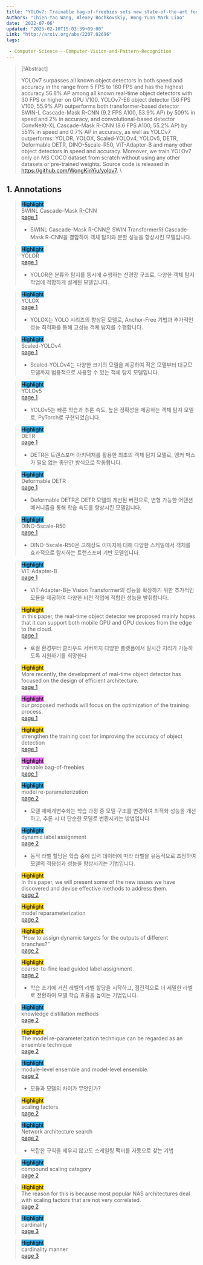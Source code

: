 ```yaml
---
title: "YOLOv7: Trainable bag-of-freebies sets new state-of-the-art for real-time object detectors"
Authors: "Chien-Yao Wang, Alexey Bochkovskiy, Hong-Yuan Mark Liao"
date: '2022-07-06'
updated: "2025-02-10T15:03:39+09:00"
Link: "http://arxiv.org/abs/2207.02696"
tags:
  
 - Computer-Science---Computer-Vision-and-Pattern-Recognition
---
```

> [!Abstract]
>
> YOLOv7 surpasses all known object detectors in both speed and accuracy in the range from 5 FPS to 160 FPS and has the highest accuracy 56.8% AP among all known real-time object detectors with 30 FPS or higher on GPU V100. YOLOv7-E6 object detector (56 FPS V100, 55.9% AP) outperforms both transformer-based detector SWIN-L Cascade-Mask R-CNN (9.2 FPS A100, 53.9% AP) by 509% in speed and 2% in accuracy, and convolutional-based detector ConvNeXt-XL Cascade-Mask R-CNN (8.6 FPS A100, 55.2% AP) by 551% in speed and 0.7% AP in accuracy, as well as YOLOv7 outperforms: YOLOR, YOLOX, Scaled-YOLOv4, YOLOv5, DETR, Deformable DETR, DINO-5scale-R50, ViT-Adapter-B and many other object detectors in speed and accuracy. Moreover, we train YOLOv7 only on MS COCO dataset from scratch without using any other datasets or pre-trained weights. Source code is released in https://github.com/WongKinYiu/yolov7.
>\
## 1. Annotations  
> <mark style="background-color: #2ea8e5">Highlight</mark>  
> SWINL Cascade-Mask R-CNN  
> [page 1](zotero://open-pdf/library/items/LZ8Q479X?page=1&annotation=Y6Z8G7B7)  
> - SWINL Cascade-Mask R-CNN은 SWIN Transformer와 Cascade-Mask R-CNN을 결합하여 객체 탐지와 분할 성능을 향상시킨 모델입니다.  


> <mark style="background-color: #2ea8e5">Highlight</mark>  
> YOLOR  
> [page 1](zotero://open-pdf/library/items/LZ8Q479X?page=1&annotation=EJG2BNAD)  
> - YOLOR은 분류와 탐지를 동시에 수행하는 신경망 구조로, 다양한 객체 탐지 작업에 적합하게 설계된 모델입니다.  


> <mark style="background-color: #2ea8e5">Highlight</mark>  
> YOLOX  
> [page 1](zotero://open-pdf/library/items/LZ8Q479X?page=1&annotation=A9EJQA7A)  
> - YOLOX는 YOLO 시리즈의 향상된 모델로, Anchor-Free 기법과 추가적인 성능 최적화를 통해 고성능 객체 탐지를 수행합니다.  


> <mark style="background-color: #2ea8e5">Highlight</mark>  
> Scaled-YOLOv4  
> [page 1](zotero://open-pdf/library/items/LZ8Q479X?page=1&annotation=5MBW4RUS)  
> - Scaled-YOLOv4는 다양한 크기의 모델을 제공하여 작은 모델부터 대규모 모델까지 범용적으로 사용할 수 있는 객체 탐지 모델입니다.  


> <mark style="background-color: #2ea8e5">Highlight</mark>  
> YOLOv5  
> [page 1](zotero://open-pdf/library/items/LZ8Q479X?page=1&annotation=G5LBXXVD)  
> - YOLOv5는 빠른 학습과 추론 속도, 높은 정확성을 제공하는 객체 탐지 모델로, PyTorch로 구현되었습니다.  


> <mark style="background-color: #2ea8e5">Highlight</mark>  
> DETR  
> [page 1](zotero://open-pdf/library/items/LZ8Q479X?page=1&annotation=2FGS4S7A)  
> - DETR은 트랜스포머 아키텍처를 활용한 최초의 객체 탐지 모델로, 앵커 박스가 필요 없는 종단간 방식으로 작동합니다.  


> <mark style="background-color: #2ea8e5">Highlight</mark>  
> Deformable DETR  
> [page 1](zotero://open-pdf/library/items/LZ8Q479X?page=1&annotation=5UC9I2AV)  
> - Deformable DETR은 DETR 모델의 개선된 버전으로, 변형 가능한 어텐션 메커니즘을 통해 학습 속도를 향상시킨 모델입니다.  


> <mark style="background-color: #2ea8e5">Highlight</mark>  
> DINO-5scale-R50  
> [page 1](zotero://open-pdf/library/items/LZ8Q479X?page=1&annotation=KKNH2N3R)  
> - DINO-5scale-R50은 고해상도 이미지에 대해 다양한 스케일에서 객체를 효과적으로 탐지하는 트랜스포머 기반 모델입니다.  


> <mark style="background-color: #2ea8e5">Highlight</mark>  
> ViT-Adapter-B  
> [page 1](zotero://open-pdf/library/items/LZ8Q479X?page=1&annotation=7F5GPP7Z)  
> - ViT-Adapter-B는 Vision Transformer의 성능을 확장하기 위한 추가적인 모듈을 제공하여 다양한 비전 작업에 적합한 성능을 발휘합니다.  


> <mark style="background-color: #ffd400">Highlight</mark>  
> In this paper, the real-time object detector we proposed mainly hopes that it can support both mobile GPU and GPU devices from the edge to the cloud.  
> [page 1](zotero://open-pdf/library/items/LZ8Q479X?page=1&annotation=CPA89WU4)  
> - 로컬 환경부터 클라우드 서버까지 다양한 플랫폼에서 실시간 처리가 가능하도록 지원하기를 희망한다  


> <mark style="background-color: #ffd400">Highlight</mark>  
> More recently, the development of real-time object detector has focused on the design of efficient architecture.  
> [page 1](zotero://open-pdf/library/items/LZ8Q479X?page=1&annotation=MC3BE335)

> <mark style="background-color: #e56eee">Highlight</mark>  
> our proposed methods will focus on the optimization of the training process.  
> [page 1](zotero://open-pdf/library/items/LZ8Q479X?page=1&annotation=K63F77TK)

> <mark style="background-color: #ffd400">Highlight</mark>  
> strengthen the training cost for improving the accuracy of object detection  
> [page 1](zotero://open-pdf/library/items/LZ8Q479X?page=1&annotation=SPKPUYM9)

> <mark style="background-color: #e56eee">Highlight</mark>  
> trainable bag-of-freebies  
> [page 1](zotero://open-pdf/library/items/LZ8Q479X?page=1&annotation=Z6PL84CQ)

> <mark style="background-color: #2ea8e5">Highlight</mark>  
> model re-parameterization  
> [page 2](zotero://open-pdf/library/items/LZ8Q479X?page=2&annotation=USIWPK4T)  
> - 모델 재매개변수화는 학습 과정 중 모델 구조를 변경하여 최적화 성능을 개선하고, 추론 시 더 단순한 모델로 변환시키는 방법입니다.  


> <mark style="background-color: #2ea8e5">Highlight</mark>  
> dynamic label assignment  
> [page 2](zotero://open-pdf/library/items/LZ8Q479X?page=2&annotation=LMNR8BB7)  
> - 동적 라벨 할당은 학습 중에 입력 데이터에 따라 라벨을 유동적으로 조정하여 모델의 적응성과 성능을 향상시키는 기법입니다.  


> <mark style="background-color: #ffd400">Highlight</mark>  
> In this paper, we will present some of the new issues we have discovered and devise effective methods to address them.  
> [page 2](zotero://open-pdf/library/items/LZ8Q479X?page=2&annotation=T8QLKC9X)

> <mark style="background-color: #ffd400">Highlight</mark>  
> model reparameterization  
> [page 2](zotero://open-pdf/library/items/LZ8Q479X?page=2&annotation=785IUB6R)

> <mark style="background-color: #ffd400">Highlight</mark>  
> “How to assign dynamic targets for the outputs of different branches?”  
> [page 2](zotero://open-pdf/library/items/LZ8Q479X?page=2&annotation=WP77X5F3)

> <mark style="background-color: #ffd400">Highlight</mark>  
> coarse-to-fine lead guided label assignment  
> [page 2](zotero://open-pdf/library/items/LZ8Q479X?page=2&annotation=3PJ8GT5F)  
> - 학습 초기에 거친 레벨의 라벨 할당을 시작하고, 점진적으로 더 세밀한 라벨로 전환하여 모델 학습 효율을 높이는 기법입니다.  


> <mark style="background-color: #2ea8e5">Highlight</mark>  
> knowledge distillation methods  
> [page 2](zotero://open-pdf/library/items/LZ8Q479X?page=2&annotation=2HWJA3CD)

> <mark style="background-color: #ffd400">Highlight</mark>  
> The model re-parameterization technique can be regarded as an ensemble technique  
> [page 2](zotero://open-pdf/library/items/LZ8Q479X?page=2&annotation=LMZSFYDK)

> <mark style="background-color: #2ea8e5">Highlight</mark>  
> module-level ensemble and model-level ensemble.  
> [page 2](zotero://open-pdf/library/items/LZ8Q479X?page=2&annotation=RIDAJKN2)  
> - 모듈과 모델의 차이가 무엇인가?  


> <mark style="background-color: #ffd400">Highlight</mark>  
> scaling factors  
> [page 2](zotero://open-pdf/library/items/LZ8Q479X?page=2&annotation=UIZ9A6XV)

> <mark style="background-color: #2ea8e5">Highlight</mark>  
> Network architecture search  
> [page 2](zotero://open-pdf/library/items/LZ8Q479X?page=2&annotation=XSBPH48W)  
> - 복잡한 규칙을 세우지 않고도 스케일링 팩터를 자동으로 찾는 기법  


> <mark style="background-color: #2ea8e5">Highlight</mark>  
> compound scaling category  
> [page 2](zotero://open-pdf/library/items/LZ8Q479X?page=2&annotation=ZMTWHAZV)

> <mark style="background-color: #ffd400">Highlight</mark>  
> The reason for this is because most popular NAS architectures deal with scaling factors that are not very correlated.  
> [page 2](zotero://open-pdf/library/items/LZ8Q479X?page=2&annotation=LBYPFY3L)

> <mark style="background-color: #2ea8e5">Highlight</mark>  
> cardinality  
> [page 3](zotero://open-pdf/library/items/LZ8Q479X?page=3&annotation=XCC7FSHT)

> <mark style="background-color: #2ea8e5">Highlight</mark>  
> cardinality manner  
> [page 3](zotero://open-pdf/library/items/LZ8Q479X?page=3&annotation=LNCSTA8H)

